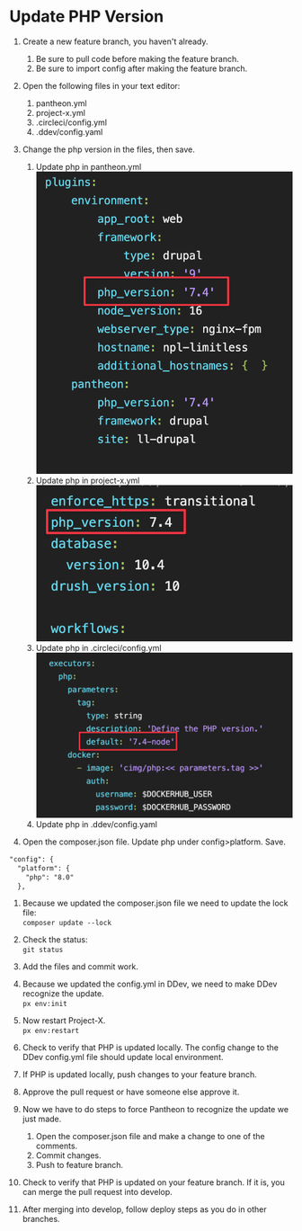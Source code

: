 # Update PHP Version

1. Create a new feature branch, you haven't already.   
    1. Be sure to pull code before making the feature branch.  
    1. Be sure to import config after making the feature branch.  

1. Open the following files in your text editor:
    1. pantheon.yml  
    1. project-x.yml  
    1. .circleci/config.yml    
    1. .ddev/config.yaml  

1. Change the php version in the files, then save.  
    1. Update php in pantheon.yml   
    ![Local Settings](../../img/php-update-1.png)
    1. Update php in project-x.yml  
    ![Local Settings](../../img/php-update-2.png)
    1. Update php in .circleci/config.yml    
    ![Local Settings](../../img/php-update-3.png)
    1. Update php in .ddev/config.yaml  

1. Open the composer.json file. Update php under config>platform. Save.  
```
"config": {  
  "platform": {  
    "php": "8.0"  
  },  
```

1. Because we updated the composer.json file we need to update the lock file:  
`composer update --lock`

1. Check the status:  
`git status`

1. Add the files and commit work.

1. Because we updated the config.yml in DDev, we need to make DDev recognize the update.    
`px env:init`

1. Now restart Project-X.  
`px env:restart`  

1. Check to verify that PHP is updated locally. The config change to the DDev config.yml file should update local environment.

1. If PHP is updated locally, push changes to your feature branch.

1. Approve the pull request or have someone else approve it.

1. Now we have to do steps to force Pantheon to recognize the update we just made.
    1. Open the composer.json file and make a change to one of the comments.
    1. Commit changes.
    1. Push to feature branch.

1. Check to verify that PHP is updated on your feature branch. If it is, you can merge the pull request into develop.

1. After merging into develop, follow deploy steps as you do in other branches.
